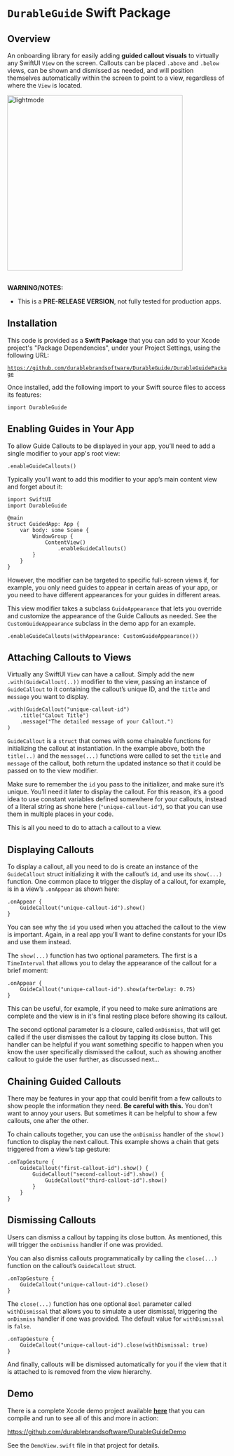 # **`DurableGuide`** Swift Package

## Overview
An onboarding library for easily adding **guided callout visuals** to virtually any SwiftUI `View` on the screen. Callouts can be placed `.above` and `.below` views, can be shown and dismissed as needed, and will position themselves automatically within the screen to point to a view, regardless of where the `View` is located.

<img src="README_assets/appearance.gif" alt="lightmode" width="400"/>
<br/><br/>

**WARNING/NOTES:**
* This is a **PRE-RELEASE VERSION**, not fully tested for production apps. 


## Installation
This code is provided as a **Swift Package** that you can add to your Xcode project's "Package Dependencies", under your Project Settings, using the following URL:

<code>https://github.com/durablebrandsoftware/DurableGuide/DurableGuidePackage</code>

Once installed, add the following import to your Swift source files to access its features:

`import DurableGuide`


## Enabling Guides in Your App

To allow Guide Callouts to be displayed in your app, you’ll need to add a single modifier to your app's root view:

```
.enableGuideCallouts()
```

Typically you'll want to add this modifier to your app’s main content view and forget about it:

```
import SwiftUI
import DurableGuide

@main
struct GuidedApp: App {
    var body: some Scene {
        WindowGroup {
            ContentView()
                .enableGuideCallouts()
        }
    }
}
```

However, the modifier can be targeted to specific full-screen views if, for example, you only need guides to appear in certain areas of your app, or you need to have different appearances for your guides in different areas.

This view modifier takes a subclass `GuideAppearance` that lets you override and customize the appearance of the Guide Callouts as needed. See the `CustomGuideAppearance` subclass in the demo app for an example.

```
.enableGuideCallouts(withAppearance: CustomGuideAppearance())
```


## Attaching Callouts to Views

Virtually any SwiftUI `View` can have a callout. Simply add the new `.with(GuideCallout(..))` modifier to the view, passing an instance of `GuideCallout` to it containing the callout’s unique ID, and the `title` and `message` you want to display.

```
.with(GuideCallout("unique-callout-id")
    .title("Calout Title")
    .message("The detailed message of your Callout.")
)
```

`GuideCallout` is a `struct` that comes with some chainable functions for initializing the callout at instantiation. In the example above, both the `title(..)` and the `message(...)` functions were called to set the `title` and `message` of the callout, both return the updated instance so that it could be passed on to the view modifier.

Make sure to remember the `id` you pass to the initializer, and make sure it’s unique. You’ll need it later to display the callout. For this reason, it’s a good idea to use constant variables defined somewhere for your callouts, instead of a literal string as shone here (`"unique-callout-id"`), so that you can use them in multiple places in your code.

This is all you need to do to attach a callout to a view.




## Displaying Callouts

To display a callout, all you need to do is create an instance of the `GuideCallout` struct initializing it with the callout’s `id`, and use its `show(...)` function. One common place to trigger the display of a callout, for example, is in a view’s `.onAppear` as shown here:

```
.onAppear {
    GuideCallout("unique-callout-id").show()
}
```

You can see why the `id` you used when you attached the callout to the view is important. Again, in a real app you’ll want to define constants for your IDs and use them instead.

The `show(...)` function has two optional parameters. The first is a `TimeInterval` that allows you to delay the appearance of the callout for a brief moment:

```
.onAppear {
    GuideCallout("unique-callout-id").show(afterDelay: 0.75)
}
```

This can be useful, for example, if you need to make sure animations are complete and the view is in it's final resting place before showing its callout.

The second optional parameter is a closure, called `onDismiss`, that will get called if the user dismisses the callout by tapping its close button. This handler can be helpful if you want something specific to happen when you know the user specifically dismissed the callout, such as showing another callout to guide the user further, as discussed next...

## Chaining Guided Callouts

There may be features in your app that could benifit from a few callouts to show people the information they need. **Be careful with this.** You don’t want to annoy your users. But sometimes it can be helpful to show a few callouts, one after the other.

To chain callouts together, you can use the `onDismiss` handler of the `show()` function to display the next callout. This example shows a chain that gets triggered from a view’s tap gesture:

```
.onTapGesture {
    GuideCallout("first-callout-id").show() {
        GuideCallout("second-callout-id").show() {
            GuideCallout("third-callout-id").show()
        }
    }
}
``` 

## Dismissing Callouts

Users can dismiss a callout by tapping its close button. As mentioned, this will trigger the `onDismiss` handler if one was provided.

You can also dismiss callouts programmatically by calling the `close(...)` function on the callout’s `GuideCallout` struct.

```
.onTapGesture {
    GuideCallout("unique-callout-id").close()
}
```

The `close(...)` function has one optional `Bool` parameter called `withDismissal` that allows you to simulate a user dismissal, triggering the `onDismiss` handler if one was provided. The default value for `withDismissal` is `false`.

```
.onTapGesture {
    GuideCallout("unique-callout-id").close(withDismissal: true)
}
```

And finally, callouts will be dismissed automatically for you if the view that it is attached to is removed from the view hierarchy. 

## Demo

There is a complete Xcode demo project available [**here**](https://github.com/durablebrandsoftware/DurableGuideDemo) that you can compile and run to see all of this and more in action:

https://github.com/durablebrandsoftware/DurableGuideDemo

 See the `DemoView.swift` file in that project for details.


